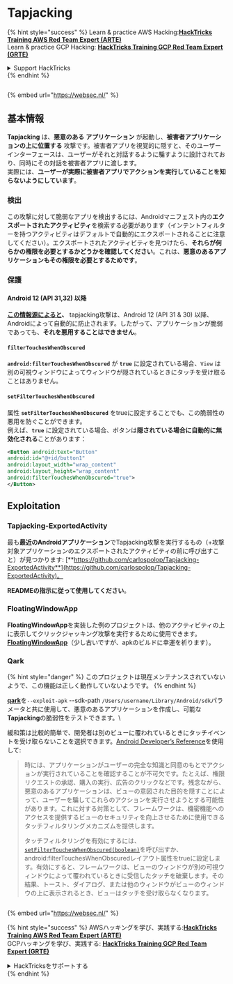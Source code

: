 # Tapjacking

{% hint style="success" %}
Learn & practice AWS Hacking:<img src="/.gitbook/assets/arte.png" alt="" data-size="line">[**HackTricks Training AWS Red Team Expert (ARTE)**](https://training.hacktricks.xyz/courses/arte)<img src="/.gitbook/assets/arte.png" alt="" data-size="line">\
Learn & practice GCP Hacking: <img src="/.gitbook/assets/grte.png" alt="" data-size="line">[**HackTricks Training GCP Red Team Expert (GRTE)**<img src="/.gitbook/assets/grte.png" alt="" data-size="line">](https://training.hacktricks.xyz/courses/grte)

<details>

<summary>Support HackTricks</summary>

* Check the [**subscription plans**](https://github.com/sponsors/carlospolop)!
* **Join the** 💬 [**Discord group**](https://discord.gg/hRep4RUj7f) or the [**telegram group**](https://t.me/peass) or **follow** us on **Twitter** 🐦 [**@hacktricks\_live**](https://twitter.com/hacktricks\_live)**.**
* **Share hacking tricks by submitting PRs to the** [**HackTricks**](https://github.com/carlospolop/hacktricks) and [**HackTricks Cloud**](https://github.com/carlospolop/hacktricks-cloud) github repos.

</details>
{% endhint %}

<figure><img src="https://pentest.eu/RENDER_WebSec_10fps_21sec_9MB_29042024.gif" alt=""><figcaption></figcaption></figure>

{% embed url="https://websec.nl/" %}


## **基本情報**

**Tapjacking** は、**悪意のある** **アプリケーション** が起動し、**被害者アプリケーションの上に位置する** 攻撃です。被害者アプリを視覚的に隠すと、そのユーザーインターフェースは、ユーザーがそれと対話するように騙すように設計されており、同時にその対話を被害者アプリに渡します。\
実際には、**ユーザーが実際に被害者アプリでアクションを実行していることを知らないようにしています**。

### 検出

この攻撃に対して脆弱なアプリを検出するには、Androidマニフェスト内の**エクスポートされたアクティビティ**を検索する必要があります（インテントフィルターを持つアクティビティはデフォルトで自動的にエクスポートされることに注意してください）。エクスポートされたアクティビティを見つけたら、**それらが何らかの権限を必要とするかどうかを確認してください**。これは、**悪意のあるアプリケーションもその権限を必要とするためです**。

### 保護

#### Android 12 (API 31,32) 以降

[**この情報源によると**](https://www.geeksforgeeks.org/tapjacking-in-android/)**、** tapjacking攻撃は、Android 12 (API 31 & 30) 以降、Androidによって自動的に防止されます。したがって、アプリケーションが脆弱であっても、**それを悪用することはできません**。

#### `filterTouchesWhenObscured`

**`android:filterTouchesWhenObscured`** が **`true`** に設定されている場合、`View` は別の可視ウィンドウによってウィンドウが隠されているときにタッチを受け取ることはありません。

#### **`setFilterTouchesWhenObscured`**

属性 **`setFilterTouchesWhenObscured`** をtrueに設定することでも、この脆弱性の悪用を防ぐことができます。\
例えば、**`true`** に設定されている場合、ボタンは**隠されている場合に自動的に無効化される**ことがあります：
```xml
<Button android:text="Button"
android:id="@+id/button1"
android:layout_width="wrap_content"
android:layout_height="wrap_content"
android:filterTouchesWhenObscured="true">
</Button>
```
## Exploitation

### Tapjacking-ExportedActivity

最も**最近のAndroidアプリケーション**でTapjacking攻撃を実行するもの（+攻撃対象アプリケーションのエクスポートされたアクティビティの前に呼び出すこと）が見つかります: [**https://github.com/carlospolop/Tapjacking-ExportedActivity**](https://github.com/carlospolop/Tapjacking-ExportedActivity)。

**READMEの指示に従って使用してください**。

### FloatingWindowApp

**FloatingWindowApp**を実装した例のプロジェクトは、他のアクティビティの上に表示してクリックジャッキング攻撃を実行するために使用できます。[**FloatingWindowApp**](https://github.com/aminography/FloatingWindowApp)（少し古いですが、apkのビルドに幸運を祈ります）。

### Qark

{% hint style="danger" %}
このプロジェクトは現在メンテナンスされていないようで、この機能は正しく動作していないようです。
{% endhint %}

[**qark**](https://github.com/linkedin/qark)を`--exploit-apk` --sdk-path `/Users/username/Library/Android/sdk`パラメータと共に使用して、悪意のあるアプリケーションを作成し、可能な**Tapjacking**の脆弱性をテストできます。\

緩和策は比較的簡単で、開発者は別のビューに覆われているときにタッチイベントを受け取らないことを選択できます。[Android Developer’s Reference](https://developer.android.com/reference/android/view/View#security)を使用して:

> 時には、アプリケーションがユーザーの完全な知識と同意のもとでアクションが実行されていることを確認することが不可欠です。たとえば、権限リクエストの承認、購入の実行、広告のクリックなどです。残念ながら、悪意のあるアプリケーションは、ビューの意図された目的を隠すことによって、ユーザーを騙してこれらのアクションを実行させようとする可能性があります。これに対する対策として、フレームワークは、機密機能へのアクセスを提供するビューのセキュリティを向上させるために使用できるタッチフィルタリングメカニズムを提供します。
>
> タッチフィルタリングを有効にするには、[`setFilterTouchesWhenObscured(boolean)`](https://developer.android.com/reference/android/view/View#setFilterTouchesWhenObscured%28boolean%29)を呼び出すか、android:filterTouchesWhenObscuredレイアウト属性をtrueに設定します。有効にすると、フレームワークは、ビューのウィンドウが別の可視ウィンドウによって覆われているときに受信したタッチを破棄します。その結果、トースト、ダイアログ、または他のウィンドウがビューのウィンドウの上に表示されるとき、ビューはタッチを受け取らなくなります。

<figure><img src="https://pentest.eu/RENDER_WebSec_10fps_21sec_9MB_29042024.gif" alt=""><figcaption></figcaption></figure>

{% embed url="https://websec.nl/" %}

{% hint style="success" %}
AWSハッキングを学び、実践する:<img src="/.gitbook/assets/arte.png" alt="" data-size="line">[**HackTricks Training AWS Red Team Expert (ARTE)**](https://training.hacktricks.xyz/courses/arte)<img src="/.gitbook/assets/arte.png" alt="" data-size="line">\
GCPハッキングを学び、実践する: <img src="/.gitbook/assets/grte.png" alt="" data-size="line">[**HackTricks Training GCP Red Team Expert (GRTE)**<img src="/.gitbook/assets/grte.png" alt="" data-size="line">](https://training.hacktricks.xyz/courses/grte)

<details>

<summary>HackTricksをサポートする</summary>

* [**サブスクリプションプラン**](https://github.com/sponsors/carlospolop)を確認してください！
* **💬 [**Discordグループ**](https://discord.gg/hRep4RUj7f)または[**テレグラムグループ**](https://t.me/peass)に参加するか、**Twitter** 🐦 [**@hacktricks\_live**](https://twitter.com/hacktricks\_live)**をフォローしてください。**
* **[**HackTricks**](https://github.com/carlospolop/hacktricks)および[**HackTricks Cloud**](https://github.com/carlospolop/hacktricks-cloud)のGitHubリポジトリにPRを提出してハッキングトリックを共有してください。**

</details>
{% endhint %}

